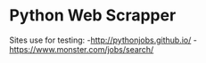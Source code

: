 # Python Web Scrapper
Sites use for testing:
-http://pythonjobs.github.io/
-https://www.monster.com/jobs/search/
